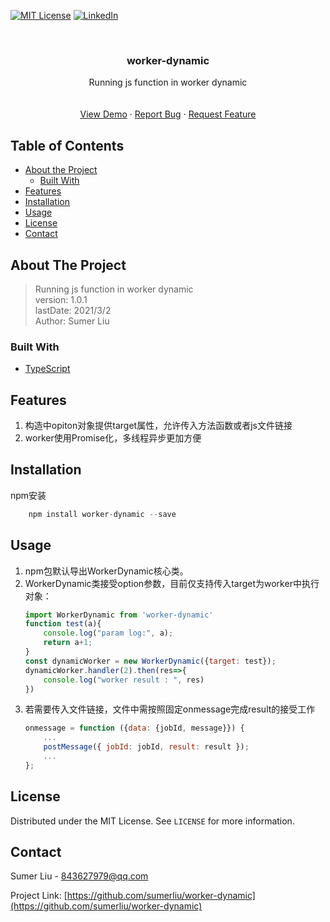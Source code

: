 [![MIT License][license-shield]][license-url]
[![LinkedIn][linkedin-shield]][linkedin-url]
<!-- PROJECT LOGO -->
<br />
<p align="center">
  <h3 align="center">worker-dynamic</h3>

  <p align="center">
    Running js function in worker dynamic
    <br />
    <br />
    <br />
    <a href="https://github.com/sumerliu/worker-dynamic/blob/main/examples/example.js">View Demo</a>
    ·
    <a href="https://github.com/sumerliu/worker-dynamic/issues">Report Bug</a>
    ·
    <a href="https://github.com/sumerliu/worker-dynamic/issues">Request Feature</a>
  </p>
</p>

## Table of Contents

* [About the Project](#about-the-project)
  * [Built With](#built-with)
* [Features](#Features)
* [Installation](#Installation)
* [Usage](#Usage)
* [License](#license)
* [Contact](#contact)

<!-- ABOUT THE PROJECT -->
## About The Project
> Running js function in worker dynamic<br>
> version:  1.0.1<br>
> lastDate: 2021/3/2<br>
> Author:  Sumer Liu<br>


### Built With
* [TypeScript](https://github.com/Microsoft/TypeScript)

## Features
1. 构造中opiton对象提供target属性，允许传入方法函数或者js文件链接
2. worker使用Promise化，多线程异步更加方便

## Installation
npm安装 
```js
    npm install worker-dynamic --save
```

## Usage
1. npm包默认导出WorkerDynamic核心类。
2. WorkerDynamic类接受option参数，目前仅支持传入target为worker中执行对象：
    ```js
    import WorkerDynamic from 'worker-dynamic'
    function test(a){
        console.log("param log:", a);
        return a+1;
    }
    const dynamicWorker = new WorkerDynamic({target: test});
    dynamicWorker.handler(2).then(res=>{
        console.log("worker result : ", res)
    })  
    ```
3. 若需要传入文件链接，文件中需按照固定onmessage完成result的接受工作
    ```js
    onmessage = function ({data: {jobId, message}}) {
        ...
        postMessage({ jobId: jobId, result: result });
        ...
    };
    ```

<!-- LICENSE -->
## License

Distributed under the MIT License. See `LICENSE` for more information.



<!-- CONTACT -->
## Contact

Sumer Liu - 843627979@qq.com

Project Link: [https://github.com/sumerliu/worker-dynamic](https://github.com/sumerliu/worker-dynamic)

[license-shield]: https://img.shields.io/github/license/sumerliu/worker-dynamic.svg?style=flat-square
[license-url]: https://github.com/sumerliu/worker-dynamic/blob/master/LICENSE.txt
[linkedin-shield]: https://img.shields.io/badge/-LinkedIn-black.svg?style=flat-square&logo=linkedin&colorB=555
[linkedin-url]: https://www.linkedin.com/in/%E5%A4%A9%E9%AA%84-%E5%88%98-4038528a/